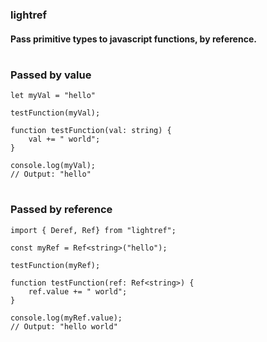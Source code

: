 ### lightref
#### Pass primitive types to javascript functions, by reference.
#
### Passed by value
```
let myVal = "hello"

testFunction(myVal);

function testFunction(val: string) {
    val += " world";
}

console.log(myVal);
// Output: "hello"
```
#
### Passed by reference
```
import { Deref, Ref} from "lightref";

const myRef = Ref<string>("hello");

testFunction(myRef);

function testFunction(ref: Ref<string>) {
    ref.value += " world";
}

console.log(myRef.value);
// Output: "hello world"
```
#
